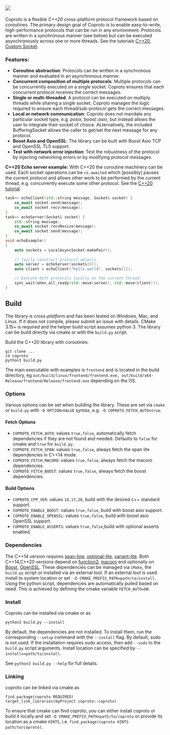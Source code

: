 ![](./misc/banner.png)
=====

Coproto is a flexible *C++20* cross-platform protocol framework based on coroutines. The primary design goal of Coproto is to enable easy-to-write, high-performance protocols that can be run in any environment. Protocols are written in a synchronous manner (see below) but can be executed asynchronously across one or more threads. See the tutorials [C++20](https://github.com/Visa-Research/coproto/blob/master/frontend/cpp20Tutorial.cpp), [Custom Socket](https://github.com/Visa-Research/coproto/blob/master/frontend/SocketTutorial.cpp).

### Features:
* **Coroutine abstraction**: Protocols can be written in a synchronous manner and evaluated in an asynchronous manner.
* **Concurrent composition of multiple protocols**: Multiple protocols can be concurrently executed on a single socket. Coproto ensures that each concurrent protocol receives the correct messages. 
* **Single or multi-threaded**: A protocol can be executed on multiply threads while sharing a single socket. Coproto manages the logic required to ensure each thread/sub-protocol gets the correct messages.
* **Local or network communication**: Coproto does not mandate any particular socket type, e.g. *posix, boost::asio*, but instead allows the user to integrate their socket of choice. ALternatively, the included BufferingSocket allows the caller to get/set the next message for any protocol. 
* **Boost Asio and OpenSSL**: The library can be built with Boost Asio TCP and OpenSSL TLS support.
* **Test with network error injection**: Test the robustness of the protocol by injecting networking errors or by modifying protocol messages.
 


**C++20 Echo server example:** 
With C++20 the coroutine machinery can be used. Each socket operations can be `co_awaited` which [possibly] pauses the current protocol and allows other work to be performed by the current thread, e.g. concurrently execute some other protocol. See the [C++20 tutorial](https://github.com/Visa-Research/coproto/blob/master/frontend/cpp20Tutorial.cpp).
```cpp
task<> echoClient(std::string message, Socket& socket) {
    co_await socket.send(message);
    co_await socket.recv(message);
}
task<> echoServer(Socket& socket) {
    std::string message;
    co_await socket.recvResize(message);
    co_await socket.send(message);
}
void echoExample()
{
    auto sockets = LocalAsyncSocket:makePair();
    
    // lazily construct protocol objects
    auto server = echoServer(sockets[0]);
    auto client = echoClient("hello world", sockets[1]);

    // Execute both protocols locally on the current thread.
    sync_wait(when_all_ready(std::move(server), std::move(client)));
}
```

## Build

The library is *cross-platform* and has been tested on Windows, Mac, and Linux. 
If it does not compile, please submit an issue with details.
CMake 3.15+ is required and the helper build script assumes python 3. 
The library can be build directly via cmake or with the `build.py` script.

Build the C++20 library with coroutines:
```
git clone ...
cd coproto
python3 build.py
```
The main executable with examples is `frontend` and is located in the build directory, eg `out/build/linux/frontend/frontend.exe, out/build/x64-Release/frontend/Release/frontend.exe` depending on the OS.

### Options
Various options can be set when building the library. These are set via `cmake` or `build.py` with `-D OPTION=VALUE` syntax, e.g. `-D COPROTO_FETCH_AUTO=true`.

#### Fetch Options
* `COPROTO_FETCH_AUTO`: values `true,false`, automatically fetch dependencies if they are not found and needed. Defaults to `false` for cmake and `true` for `build.py`.
* `COPROTO_FETCH_SPAN`: values `true,false`, always fetch the span lite dependencies in C\++14 mode.
* `COPROTO_FETCH_MACORO`: values `true,false`, always fetch the macoro dependencies.
* `COPROTO_FETCH_BOOST`: values `true,false`, always fetch the boost dependencies.
#### Build Options
* `COPROTO_CPP_VER`: values `14,17,20`, build with the desired c++ standard support.
* `COPROTO_ENABLE_BOOST`: values `true,false`, build with boost asio support.
* `COPROTO_ENABLE_OPENSSL`: values `true,false`, build with boost asio OpenSSL support.
* `COPROTO_ENABLE_ASSERTS`: values `true,false`,build with optional asserts enabled.

### Dependencies

The C\++14 version requires [span-line](https://github.com/martinmoene/span-lite), [optional-lite](https://github.com/martinmoene/optional-lite), [variant-lite](https://github.com/martinmoene/variant-lite). Both  C\++14,C\++20 versions depend on [function2](https://github.com/Naios/function2), [macoro](https://github.com/ladnir/macoro) and optionally on [Boost](https://www.boost.org/), [OpenSSL](https://www.openssl.org/). These dependencies can be managed via `CMake`, the `build.py` script or installed via an external tool. If an external tool is used install to system location or set  `-D CMAKE_PREFIX_PATH=path/to/install`. Using the python script, dependencies are automatically pulled based on need. This is achieved by defining the cmake variable `FETCH_AUTO=ON`. 


### Install

Coproto can be installed via cmake or as
```
python3 build.py --install 
```
By default, the dependencies are not installed. To install them, run the corresponding `--setup` command with the `--install` flag.
By default, sudo is not used. If the installation requires sudo access, then add `--sudo` to the `build.py` script arguments. 
Install location can be specified by `--install==path/to/install`.

See `python3 build.py --help` for full details.

### Linking
coproto can be linked via cmake as
```
find_package(coproto REQUIRED)
target_link_libraries(myProject coproto::coproto)
```
To ensure that cmake can find coproto, you can either install coproto or build it locally and set `-D CMAKE_PREFIX_PATH=path/to/coproto` or provide its location as a cmake `HINTS`, i.e. `find_package(coproto HINTS path/to/coproto)`.


